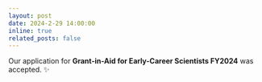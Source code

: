 ```yaml
---
layout: post
date: 2024-2-29 14:00:00
inline: true
related_posts: false
---
```


Our application for <b>Grant-in-Aid for Early-Career Scientists FY2024</b> was accepted. :sparkles:
